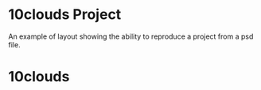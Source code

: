 # 10clouds Project
An example of layout showing the ability to reproduce a project from a psd file.
# 10clouds
